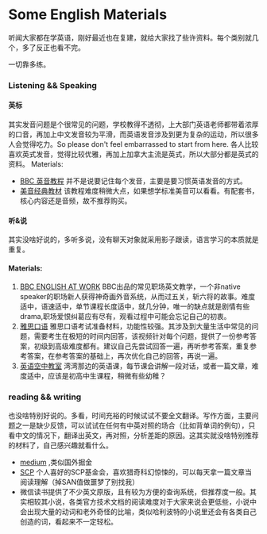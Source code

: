 # Some English Materials

听闻大家都在学英语，刚好最近也在复建，就给大家找了些许资料。每个类别就几个，多了反正也看不完。

一切靠多练。

### Listening && Speaking

   #### 英标
其实发音问题是个很常见的问题，学校教得不透彻，上大部门英语老师都带着浓厚的口音，再加上中文发音较为平滑，而英语发音涉及到更为复杂的运动，所以很多人会觉得吃力。So please don't feel embarrassed to start from here.
各人比较喜欢英式发音，觉得比较优雅，再加上加拿大主流是英式，所以大部分都是英式的资料。
Materials: 
  + [BBC 英音教程](https://www.bilibili.com/video/BV1GJ411X7hu)  并不是说要记住每个发音，主要是要习惯英语发音的方式。
  + [美音经典教材](https://www.bilibili.com/video/BV17J411K7mG) 该教程难度稍微大点，如果想学标准美音可以看看。有配套书，核心内容还是音频，故不推荐购买。
  
   #### 听&说
  其实没啥好说的，多听多说，没有聊天对象就采用影子跟读，语言学习的本质就是重复。
  
  #### Materials: 
  1. [BBC ENGLISH AT WORK](https://www.bilibili.com/video/BV1qg4y1z7CP)
  BBC出品的常见职场英文教学，一个非native speaker的职场新人获得神奇画外音系统，从而过五关，斩六将的故事。难度适中，语速适中，单节课程长度适中，就几分钟，唯一的缺点就是剧情有些drama,职场爱恨纠葛应有尽有，观看过程中可能会忘记自己的初衷。
  2. [雅思口语](https://www.bilibili.com/video/BV1Kt4y1G7H5)
  雅思口语考试准备材料，功能性较强。其涉及到大量生活中常见的问题，需要考生在极短的时间内回答，该视频针对每个问题，提供了一份参考答案，初级到高级难度都有。建议自己先尝试回答一遍，再听参考答案，重复参考答案，在参考答案的基础上，再次优化自己的回答，再说一遍。
  3. [英语空中教室](https://www.bilibili.com/video/BV1Y7411n7iM)
  湾湾那边的英语课，每节课会讲解一段对话，或者一篇文章，难度适中，应该是初高中生课程，稍微有些幼稚？
  
 
### reading && writing
  也没啥特别好说的。多看，时间充裕的时候试试不要全文翻译。写作方面，主要问题之一是缺少反馈，可以试试在任何有中英对照的场合（比如背单词的例句），只看中文的情况下，翻译出英文，再对照，分析差距的原因。这其实就没啥特别推荐的材料了，自己感兴趣就看什么。
  + [medium](https://medium.com/) ,类似国外掘金
  + [SCP](https://scp-wiki.wikidot.com/) 个人喜好的SCP基金会，喜欢猎奇科幻惊悚的，可以每天拿一篇文章当阅读理解（掉SAN值做噩梦了别找我）
  + 微信读书提供了不少英文原版，且有较为方便的查询系统，但推荐度一般。其实相较其小说，各类官方技术文档的阅读难度对于大家来说会更低些，小说中会出现大量的动词和老外奇怪的比喻，类似哈利波特的小说里还会有各类自己创造的词，看起来不一定轻松。
